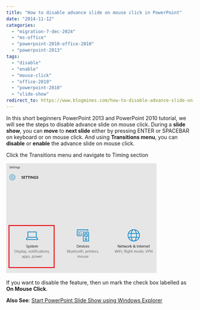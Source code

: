 ```yaml
---
title: "How to disable advance slide on mouse click in PowerPoint"
date: "2014-11-12"
categories: 
  - "migration-7-dec-2024"
  - "ms-office"
  - "powerpoint-2010-office-2010"
  - "powerpoint-2013"
tags: 
  - "disable"
  - "enable"
  - "mouse-click"
  - "office-2010"
  - "powerpoint-2010"
  - "slide-show"
redirect_to: https://www.blogmines.com/how-to-disable-advance-slide-on-mouse-click-in-powerpoint-2010/
---
```


In this short beginners PowerPoint 2013 and PowerPoint 2010 tutorial, we will see the steps to disable advance slide on mouse click. During a **slide show**, you can **move** to **next slide** either by pressing ENTER or SPACEBAR on keyboard or on mouse click. And using **Transitions menu**, you can **disable** or **enable** the advance slide on mouse click.

Click the Transitions menu and navigate to Timing section

[![Enable or disable on mouse click option in PowerPoint 2013 and PowerPoint 2010](/assets/images/image_thumb10.png "Enable or disable on mouse click option in PowerPoint 2013 and PowerPoint 2010")](http://blogmines.com/blog/wp-content/uploads/2010/11/image11.png)

If you want to disable the feature, then un mark the check box labelled as **On Mouse Click**.

**Also See**: [Start PowerPoint Slide Show using Windows Explorer](http://blogmines.com/blog/start-powerpoint-slide-show-using-windows-explorer/)
